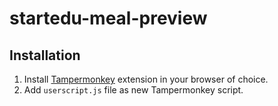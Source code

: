 # startedu-meal-preview

## Installation

1. Install [Tampermonkey](https://www.tampermonkey.net) extension in your browser of choice.
2. Add `userscript.js` file as new Tampermonkey script.
